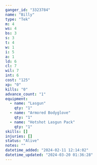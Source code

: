 ```yaml
---
ganger_id: "3323784"
name: "Billy"
type: "Tek"
m: 4
ws: 4
bs: 3
s: 3
t: 4
w: 1
i: 5
a: 1
ld: 6
cl: 7
wil: 7
int: 6
cost: "125"
xp: "0"
kills: "0"
advance_count: "1"
equipment: 
  - name: "Lasgun"
    qty: "1"
  - name: "Armored Bodyglove"
    qty: "1"
  - name: "Hotshot Lasgun Pack"
    qty: "1"
skills: []
injuries: []
status: "Alive"
notes: ""
datetime_added: "2024-02-11 12:14:02"
datetime_updated: "2024-03-20 01:36:28"
---
```

